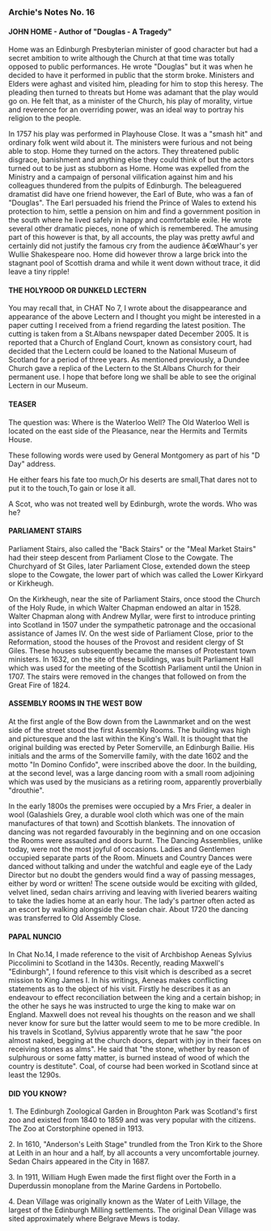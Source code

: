 ### Archie's Notes No. 16

#### JOHN HOME - Author of "Douglas - A Tragedy"

Home was an Edinburgh Presbyterian minister of good character but had a secret ambition to write although the Church at that time was totally opposed to public performances. He wrote "Douglas" but it was when he decided to have it performed in public that the storm broke. Ministers and Elders were aghast and visited him, pleading for him to stop this heresy. The pleading then turned to threats but Home was adamant that the play would go on. He felt that, as a minister of the Church, his play of morality, virtue and reverence for an overriding power, was an ideal way to portray his religion to the people.

In 1757 his play was performed in Playhouse Close. It was a "smash hit" and ordinary folk went wild about it. The ministers were furious and not being able to stop. Home they turned on the actors. They threatened public disgrace, banishment and anything else they could think of but the actors turned out to be just as stubborn as Home. Home was expelled from the Ministry and a campaign of personal vilification against him and his colleagues thundered from the pulpits of Edinburgh. The beleaguered dramatist did have one friend however, the Earl of Bute, who was a fan of "Douglas". The Earl persuaded his friend the Prince of Wales to extend his protection to him, settle a pension on him and find a government position in the south where he lived safely in happy and comfortable exile. He wrote several other dramatic pieces, none of which is remembered. The amusing part of this however is that, by all accounts, the play was pretty awful and certainly did not justify the famous cry from the audience â€œWhaur's yer Wullie Shakespeare noo. Home did however throw a large brick into the stagnant pool of Scottish drama and while it went down without trace, it did leave a tiny ripple!

#### THE HOLYROOD OR DUNKELD LECTERN

You may recall that, in CHAT No 7, I wrote about the disappearance and appearance of the above Lectern and I thought you might be interested in a paper cutting I received from a friend regarding the latest position. The cutting is taken from a St.Albans newspaper dated December 2005. It is reported that a Church of England Court, known as consistory court, had decided that the Lectern could be loaned to the National Museum of Scotland for a period of three years. As mentioned previously, a Dundee Church gave a replica of the Lectern to the St.Albans Church for their permanent use. I hope that before long we shall be able to see the original Lectern in our Museum.

#### TEASER

The question was: Where is the Waterloo Well? The Old Waterloo Well is located on the east side of the Pleasance, near the Hermits and Termits House.

These following words were used by General Montgomery as part of his "D Day" address.

He either fears his fate too much,Or his deserts are small,That dares not to put it to the touch,To gain or lose it all.

A Scot, who was not treated well by Edinburgh, wrote the words. Who was he?

#### PARLIAMENT STAIRS

Parliament Stairs, also called the "Back Stairs" or the "Meal Market Stairs" had their steep descent from Parliament Close to the Cowgate. The Churchyard of St Giles, later Parliament Close, extended down the steep slope to the Cowgate, the lower part of which was called the Lower Kirkyard or Kirkheugh.

On the Kirkheugh, near the site of Parliament Stairs, once stood the Church of the Holy Rude, in which Walter Chapman endowed an altar in 1528. Walter Chapman along with Andrew Myllar, were first to introduce printing into Scotland in 1507 under the sympathetic patronage and the occasional assistance of James IV. On the west side of Parliament Close, prior to the Reformation, stood the houses of the Provost and resident clergy of St Giles. These houses subsequently became the manses of Protestant town ministers. In 1632, on the site of these buildings, was built Parliament Hall which was used for the meeting of the Scottish Parliament until the Union in 1707. The stairs were removed in the changes that followed on from the Great Fire of 1824.

#### ASSEMBLY ROOMS IN THE WEST BOW

At the first angle of the Bow down from the Lawnmarket and on the west side of the street stood the first Assembly Rooms. The building was high and picturesque and the last within the King's Wall. It is thought that the original building was erected by Peter Somerville, an Edinburgh Bailie. His initials and the arms of the Somerville family, with the date 1602 and the motto "In Domino Confido", were inscribed above the door. In the building, at the second level, was a large dancing room with a small room adjoining which was used by the musicians as a retiring room, apparently proverbially "drouthie".

In the early 1800s the premises were occupied by a Mrs Frier, a dealer in wool (Galashiels Grey, a durable wool cloth which was one of the main manufactures of that town) and Scottish blankets. The innovation of dancing was not regarded favourably in the beginning and on one occasion the Rooms were assaulted and doors burnt. The Dancing Assemblies, unlike today, were not the most joyful of occasions. Ladies and Gentlemen occupied separate parts of the Room. Minuets and Country Dances were danced without talking and under the watchful and eagle eye of the Lady Director but no doubt the genders would find a way of passing messages, either by word or written! The scene outside would be exciting with gilded, velvet lined, sedan chairs arriving and leaving with liveried bearers waiting to take the ladies home at an early hour. The lady's partner often acted as an escort by walking alongside the sedan chair. About 1720 the dancing was transferred to Old Assembly Close.

#### PAPAL NUNCIO

In Chat No.14, I made reference to the visit of Archbishop Aeneas Sylvius Piccolimini to Scotland in the 1430s. Recently, reading Maxwell's "Edinburgh", I found reference to this visit which is described as a secret mission to King James I. In his writings, Aeneas makes conflicting statements as to the object of his visit. Firstly he describes it as an endeavour to effect reconciliation between the king and a certain bishop; in the other he says he was instructed to urge the king to make war on England. Maxwell does not reveal his thoughts on the reason and we shall never know for sure but the latter would seem to me to be more credible. In his travels in Scotland, Sylvius apparently wrote that he saw "the poor almost naked, begging at the church doors, depart with joy in their faces on receiving stones as alms". He said that "the stone, whether by reason of sulphurous or some fatty matter, is burned instead of wood of which the country is destitute". Coal, of course had been worked in Scotland since at least the 1290s.

#### DID YOU KNOW?

1\. The Edinburgh Zoological Garden in Broughton Park was Scotland's first zoo and existed from 1840 to 1859 and was very popular with the citizens. The Zoo at Corstorphine opened in 1913.

2\. In 1610, "Anderson's Leith Stage" trundled from the Tron Kirk to the Shore at Leith in an hour and a half, by all accounts a very uncomfortable journey. Sedan Chairs appeared in the City in 1687.

3\. In 1911, William Hugh Ewen made the first flight over the Forth in a Duperdussin monoplane from the Marine Gardens in Portobello.

4\. Dean Village was originally known as the Water of Leith Village, the largest of the Edinburgh Milling settlements. The original Dean Village was sited approximately where Belgrave Mews is today.
